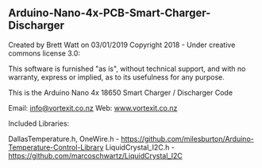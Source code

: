 Arduino-Nano-4x-PCB-Smart-Charger-Discharger
---------------------------------------------------------------------------
Created by Brett Watt on 03/01/2019
Copyright 2018 - Under creative commons license 3.0:

This software is furnished "as is", without technical support, and with no 
warranty, express or implied, as to its usefulness for any purpose.
 
This is the Arduino Nano 4x 18650 Smart Charger / Discharger Code

Email: info@vortexit.co.nz 
Web: www.vortexit.co.nz

Included Libraries:

DallasTemperature.h, OneWire.h - https://github.com/milesburton/Arduino-Temperature-Control-Library
LiquidCrystal_I2C.h - https://github.com/marcoschwartz/LiquidCrystal_I2C
